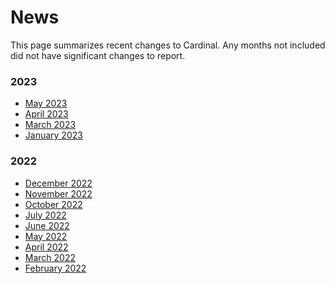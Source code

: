 # News

This page summarizes recent changes to Cardinal. Any months not included did not have
significant changes to report.

### 2023

- [May 2023](news/may2023.md)
- [April 2023](news/april2023.md)
- [March 2023](news/march2023.md)
- [January 2023](news/january2023.md)

### 2022

- [December 2022](news/december2022.md)
- [November 2022](news/november2022.md)
- [October 2022](news/october2022.md)
- [July 2022](news/july2022.md)
- [June 2022](news/june2022.md)
- [May 2022](news/may2022.md)
- [April 2022](news/april2022.md)
- [March 2022](news/mar2022.md)
- [February 2022](news/feb2022.md)
